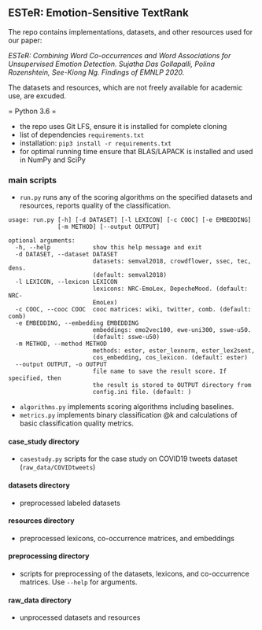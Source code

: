 ## ESTeR: Emotion-Sensitive TextRank

The repo contains implementations, datasets, and other resources used for our paper: 

*ESTeR: Combining Word Co-occurrences and Word Associations for Unsupervised Emotion Detection. Sujatha Das Gollapalli, Polina Rozenshtein, See-Kiong Ng. Findings of EMNLP 2020.*

The datasets and resources, which are not freely available for academic use, are excuded.

= Python 3.6 =

* the repo uses Git LFS, ensure it is installed for complete cloning
* list of dependencies `requirements.txt`
* installation: `pip3 install -r requirements.txt`
* for optimal running time ensure that BLAS/LAPACK is installed and used in NumPy and SciPy

### main scripts
* `run.py` runs any of the scoring algorithms on the specified datasets and resources, reports quality of the classification.
```
usage: run.py [-h] [-d DATASET] [-l LEXICON] [-c COOC] [-e EMBEDDING]
              [-m METHOD] [--output OUTPUT]

optional arguments:
  -h, --help            show this help message and exit
  -d DATASET, --dataset DATASET
                        datasets: semval2018, crowdflower, ssec, tec, dens.
                        (default: semval2018)
  -l LEXICON, --lexicon LEXICON
                        lexicons: NRC-EmoLex, DepecheMood. (default: NRC-
                        EmoLex)
  -c COOC, --cooc COOC  cooc matrices: wiki, twitter, comb. (default: comb)
  -e EMBEDDING, --embedding EMBEDDING
                        embeddings: emo2vec100, ewe-uni300, sswe-u50.
                        (default: sswe-u50)
  -m METHOD, --method METHOD
                        methods: ester, ester_lexnorm, ester_lex2sent,
                        cos_embedding, cos_lexicon. (default: ester)
  --output OUTPUT, -o OUTPUT
                        file name to save the result score. If specified, then
                        the result is stored to OUTPUT directory from
                        config.ini file. (default: )
```
* `algorithms.py` implements scoring algorithms including baselines.
* `metrics.py` implements binary classification @k and calculations of basic classification quality metrics.

#### case_study directory
* `casestudy.py` scripts for the case study on COVID19 tweets dataset (`raw_data/COVIDtweets`)

#### datasets directory
* preprocessed labeled datasets

#### resources directory
* preprocessed lexicons, co-occurrence matrices, and embeddings

#### preprocessing directory
* scripts for preprocessing of the datasets, lexicons, and co-occurrence matrices. Use `--help` for arguments.

#### raw_data directory
* unprocessed datasets and resources
